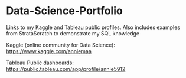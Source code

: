 # Data-Science-Portfolio
Links to my Kaggle and Tableau public profiles. Also includes examples from StrataScratch to demonstrate my SQL knowledge

Kaggle (online community for Data Science): https://www.kaggle.com/anniemaa

Tableau Public dashboards: https://public.tableau.com/app/profile/annie5912
